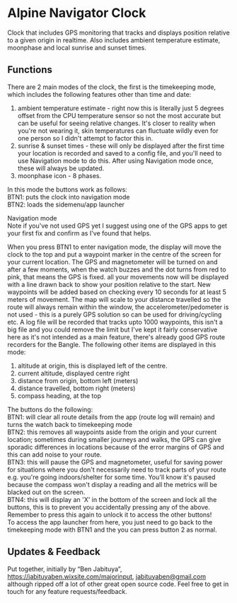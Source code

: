 Alpine Navigator Clock
======================
Clock that includes GPS monitoring that tracks and displays position relative to a given origin in realtime. Also includes ambient temperature estimate, moonphase and local sunrise and sunset times.

Functions
---------
There are 2 main modes of the clock, the first is the timekeeping mode, which includes the following features other than time and date:

1. ambient temperature estimate - right now this is literally just 5 degrees offset from the CPU temperature sensor so not the most accurate but can be useful for seeing relative changes. It's closer to reality when you're not wearing it, skin temperatures can fluctuate wildly even for one person so I didn't attempt to factor this in.
2. sunrise & sunset times - these will only be displayed after the first time your location is recorded and saved to a config file, and you'll need to use Navigation mode to do this. After using Navigation mode once, these will always be updated.  
3. moonphase icon - 8 phases.

In this mode the buttons work as follows:  
BTN1: puts the clock into navigation mode   
BTN2: loads the sidemenu/app launcher  

Navigation mode  
Note if you've not used GPS yet I suggest using one of the GPS apps to get your first fix and confirm as I've found that helps.  

When you press BTN1 to enter navigation mode, the display will move the clock to the top and put a waypoint marker in the centre of the screen for your current location. The GPS and magnetometer will be turned on and after a few moments, when the watch buzzes and the dot turns from red to pink, that means the GPS is fixed. all your movements now will be displayed with a line drawn back to show your position relative to the start. New waypoints will be added based on checking every 10 seconds for at least 5 meters of movement. The map will scale to your distance travelled so the route will always remain within the window, the accelerometer/pedometer is not used - this is a purely GPS solution so can be used for driving/cycling etc. A log file will be recorded that tracks upto 1000 waypoints, this isn't a big file and you could remove the limit but I've kept it fairly conservative here as it's not intended as a main feature, there's already good GPS route recorders for the Bangle. The following other items are displayed in this mode:

1. altitude at origin, this is displayed left of the centre.  
2. current altitude, displayed centre right  
3. distance from origin, bottom left (meters)  
4. distance travelled, bottom right (meters)  
5. compass heading, at the top  

The buttons do the following:  
BTN1: will clear all route details from the app (route log will remain) and turns the watch back to timekeeping mode  
BTN2: this removes all waypoints aside from the origin and your current location; sometimes during smaller journeys and walks, the GPS can give sporadic differences in locations because of the error margins of GPS and this can add noise to your route.  
BTN3: this will pause the GPS and magnetometer, useful for saving power for situations where you don't necessarily need to track parts of your route e.g. you're going indoors/shelter for some time. You'll know it's paused because the compass won't display a reading and all the metrics will be blacked out on the screen.  
BTN4: this will display an 'X' in the bottom of the screen and lock all the buttons, this is to prevent you accidentally pressing any of the above. Remember to press this again to unlock it to access the other buttons!  
To access the app launcher from here, you just need to go back to the timekeeping mode with BTN1 and the you can press button 2 as normal.  

Updates & Feedback
------------------
Put together, initially by “Ben Jabituya”, https://jabituyaben.wixsite.com/majorinput, jabituyaben@gmail.com although ripped off a lot of other great open source code. Feel free to get in touch for any feature requests/feedback.
